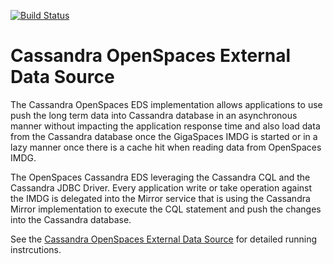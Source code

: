 [![Build Status](https://secure.travis-ci.org/OpenSpaces/CassandraEDS.png)](http://travis-ci.org/OpenSpaces/CassandraEDS)

<h1>Cassandra OpenSpaces External Data Source</h1>
The Cassandra OpenSpaces EDS implementation allows applications to use push the long term data into
Cassandra database in an asynchronous manner without impacting the application response time and also
load data from the Cassandra database once the GigaSpaces IMDG is started or in a lazy manner once 
there is a cache hit when reading data from OpenSpaces IMDG.

The OpenSpaces Cassandra EDS leveraging the Cassandra CQL and the Cassandra JDBC Driver.
Every application write or take operation against the IMDG is delegated into the Mirror 
service that is using the Cassandra Mirror implementation to execute the CQL statement and push
the changes into the Cassandra database.

See the [Cassandra OpenSpaces External Data Source](http://www.gigaspaces.com/wiki/display/SBP/Cassandra+External+Data+Source) for detailed running instrcutions.
